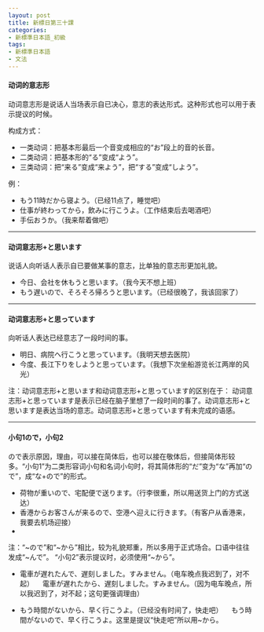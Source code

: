 ```yaml
---
layout: post
title: 新標日第三十課
categories:
- 新標準日本語_初級
tags:
- 新標準日本語
- 文法
---
```


#### 动词的意志形
动词意志形是说话人当场表示自已决心，意志的表达形式。这种形式也可以用于表示提议的时候。

构成方式：

* 一类动词：把基本形最后一个音变成相应的“お”段上的音的长音。
* 二类动词：把基本形的“る”变成“よう”。
* 三类动词：把“来る”变成“来よう”，把“する”变成“しよう”。

例：

* もう11時だから寝よう。（已经11点了，睡觉吧）
* 仕事が終わってから，飲みに行こうよ。（工作结束后去喝酒吧）
* 手伝おうか。（我来帮着做吧）

---
#### 动词意志形+と思います
说话人向听话人表示自已要做某事的意志，比单独的意志形更加礼貌。

* 今日、会社を休もうと思います。（我今天不想上班）
* もう遅いので、そろそろ帰ろうと思います。（已经很晚了，我该回家了）

---
#### 动词意志形+と思っています
向听话人表达已经意志了一段时间的事。

* 明日、病院ヘ行こうと思っています。（我明天想去医院）
* 今度、長江下りをしようと思っています。（我想下次坐船游览长江两岸的风光）

注：动词意志形+と思います和动词意志形+と思っています的区别在于：
动词意志形+と思っています是表示已经在脑子里想了一段时间的事了。动词意志形+と思います是表达当场的意志。动词意志形+と思っています有未完成的语感。

---
#### 小句1ので，小句2
ので表示原因，理由，可以接在简体后，也可以接在敬体后，但接简体形较多。“小句1”为二类形容词小句和名词小句时，将其简体形的“だ”变为“な”再加“ので”，成“な+ので”的形式。

* 荷物が重いので、宅配便で送ります。（行李很重，所以用送货上门的方式送达）
* 香港からお客さんが来るので、空港へ迎えに行きます。（有客户从香港来，我要去机场迎接）
* 
注：“~ので”和“~から”相比，较为礼貌郑重，所以多用于正式场合。口语中往往发成“~んで”。
“小句2”表示提议时，必须使用“~から”。

* 電車が遅れたんで、遅刻しました。すみません。（电车晚点我迟到了，对不起）
　電車が遅れたから、遅刻しました。すみません。（因为电车晚点，所以我迟到了，对不起；这句更强调理由）

* もう時間がないから、早く行こうよ。（已经没有时间了，快走吧）
　もう時間がないので、早く行こうよ。这里是提议“快走吧”所以用~から。
